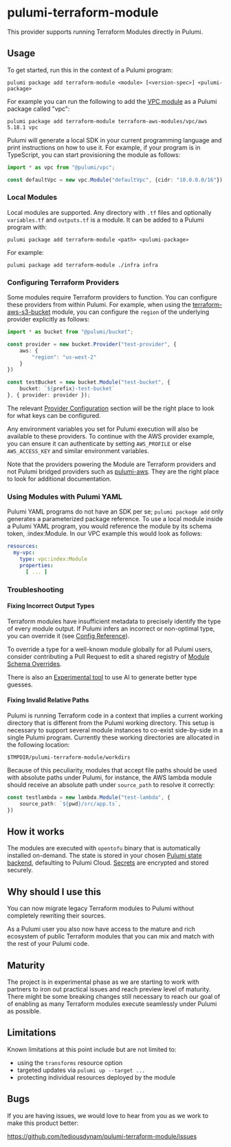# pulumi-terraform-module

This provider supports running Terraform Modules directly in Pulumi.

## Usage

To get started, run this in the context of a Pulumi program:

    pulumi package add terraform-module <module> [<version-spec>] <pulumi-package>

For example you can run the following to add the
[VPC module](https://registry.terraform.io/modules/terraform-aws-modules/vpc/aws/latest) as a Pulumi package
called "vpc":

    pulumi package add terraform-module terraform-aws-modules/vpc/aws 5.18.1 vpc

Pulumi will generate a local SDK in your current programming language and print instructions on how to use it. For
example, if your program is in TypeScript, you can start provisioning the module as follows:

``` typescript
import * as vpc from "@pulumi/vpc";

const defaultVpc = new vpc.Module("defaultVpc", {cidr: "10.0.0.0/16"});
```

### Local Modules

Local modules are supported. Any directory with `.tf` files and optionally `variables.tf` and `outputs.tf` is a module.
It can be added to a Pulumi program with:

    pulumi package add terraform-module <path> <pulumi-package>

For example:

    pulumi package add terraform-module ./infra infra

### Configuring Terraform Providers

Some modules require Terraform providers to function. You can configure these providers from within Pulumi. For
example, when using the [terraform-aws-s3-bucket](https://github.com/terraform-aws-modules/terraform-aws-s3-bucket)
module, you can configure the `region` of the underlying provider explicitly as follows:

```typescript
import * as bucket from "@pulumi/bucket";

const provider = new bucket.Provider("test-provider", {
    aws: {
        "region": "us-west-2"
    }
})

const testBucket = new bucket.Module("test-bucket", {
    bucket: `${prefix}-test-bucket`
}, { provider: provider });
```

The relevant
[Provider Configuration](https://registry.terraform.io/providers/hashicorp/aws/latest/docs#provider-configuration)
section will be the right place to look for what keys can be configured.

Any environment variables you set for Pulumi execution will also be available to these providers. To continue with the
AWS provider example, you can ensure it can authenticate by setting `AWS_PROFILE` or else `AWS_ACCESS_KEY` and similar
environment variables.

Note that the providers powering the Module are Terraform providers and not Pulumi bridged providers such as
[pulumi-aws](https://github.com/pulumi/pulumi-aws). They are the right place to look for additional documentation.

### Using Modules with Pulumi YAML

Pulumi YAML programs do not have an SDK per se; `pulumi package add` only generates a parameterized package reference.
To use a local module inside a Pulumi YAML program, you would reference the module by its schema token,
<package-name>:index:Module.
In our VPC example this would look as follows:

```yaml
resources:
  my-vpc:
    type: vpc:index:Module
    properties:
      [ ... ]
```

### Troubleshooting

#### Fixing Incorrect Output Types

Terraform modules have insufficient metadata to precisely identify the type of every module output. If Pulumi infers an
incorrect or non-optimal type, you can override it (see
[Config Reference](https://github.com/tediousdynam/pulumi-terraform-module/blob/main/docs/config-reference.md)).

To override a type for a well-known module globally for all Pulumi users, consider contributing a Pull Request to edit
a shared registry of
[Module Schema Overrides](https://github.com/tediousdynam/pulumi-terraform-module/blob/main/pkg/modprovider/module_schema_overrides/README.md).

There is also an [Experimental tool](https://github.com/pulumi/pulumi-tool-infer-tfmodule-schema) to use AI to generate
better type guesses.



#### Fixing Invalid Relative Paths

Pulumi is running Terraform code in a context that implies a current working directory that is different from the
Pulumi working directory. This setup is necessary to support several module instances to co-exist side-by-side in a
single Pulumi program. Currently these working directories are allocated in the following location:

    $TMPDIR/pulumi-terraform-module/workdirs

Because of this peculiarity, modules that accept file paths should be used with absolute paths under Pulumi, for
instance, the AWS lambda module should receive an absolute path under `source_path` to resolve it correctly:

```typescript
const testlambda = new lambda.Module("test-lambda", {
    source_path: `${pwd}/src/app.ts`,
})
```


## How it works

The modules are executed with `opentofu` binary that is automatically installed on-demand. The state is stored in your
chosen [Pulumi state backend](https://www.pulumi.com/docs/iac/concepts/state-and-backends/), defaulting to Pulumi
Cloud. [Secrets](https://www.pulumi.com/docs/iac/concepts/secrets/) are encrypted and stored securely.

## Why should I use this

You can now migrate legacy Terraform modules to Pulumi without completely rewriting their sources.

As a Pulumi user you also now have access to the mature and rich ecosystem of public Terraform modules that you can mix
and match with the rest of your Pulumi code.

## Maturity

The project is in experimental phase as we are starting to work with partners to iron out practical issues and reach
preview level of maturity. There might be some breaking changes still necessary to reach our goal of of enabling as
many Terraform modules execute seamlessly under Pulumi as possible.

## Limitations

Known limitations at this point include but are not limited to:

- using the `transforms` resource option
- targeted updates via `pulumi up --target ...`
- protecting individual resources deployed by the module

## Bugs

If you are having issues, we would love to hear from you as we work to make this product better:

https://github.com/tediousdynam/pulumi-terraform-module/issues

